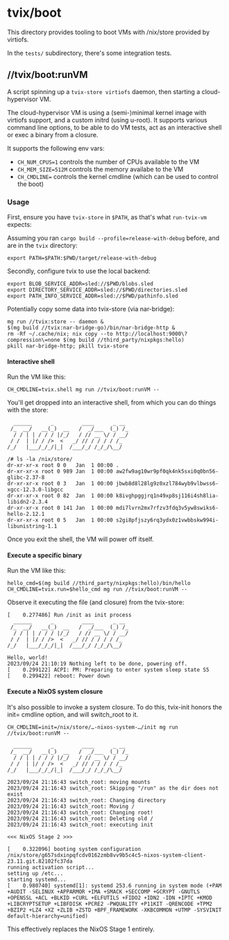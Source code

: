 # tvix/boot

This directory provides tooling to boot VMs with /nix/store provided by
virtiofs.

In the `tests/` subdirectory, there's some integration tests.

## //tvix/boot:runVM
A script spinning up a `tvix-store virtiofs` daemon, then starting a cloud-
hypervisor VM.

The cloud-hypervisor VM is using a (semi-)minimal kernel image with virtiofs
support, and a custom initrd (using u-root). It supports various command line
options, to be able to do VM tests, act as an interactive shell or exec a binary
from a closure.

It supports the following env vars:
 - `CH_NUM_CPUS=1` controls the number of CPUs available to the VM
 - `CH_MEM_SIZE=512M` controls the memory availabe to the VM
 - `CH_CMDLINE=` controls the kernel cmdline (which can be used to control the
   boot)

### Usage
First, ensure you have `tvix-store` in `$PATH`, as that's what `run-tvix-vm`
expects:

Assuming you ran `cargo build --profile=release-with-debug` before, and are in
the `tvix` directory:

```
export PATH=$PATH:$PWD/target/release-with-debug
```

Secondly, configure tvix to use the local backend:

```
export BLOB_SERVICE_ADDR=sled://$PWD/blobs.sled
export DIRECTORY_SERVICE_ADDR=sled://$PWD/directories.sled
export PATH_INFO_SERVICE_ADDR=sled://$PWD/pathinfo.sled
```

Potentially copy some data into tvix-store (via nar-bridge):

```
mg run //tvix:store -- daemon &
$(mg build //tvix:nar-bridge-go)/bin/nar-bridge-http &
rm -Rf ~/.cache/nix; nix copy --to http://localhost:9000\?compression\=none $(mg build //third_party/nixpkgs:hello)
pkill nar-bridge-http; pkill tvix-store
```

#### Interactive shell
Run the VM like this:

```
CH_CMDLINE=tvix.shell mg run //tvix/boot:runVM --
```

You'll get dropped into an interactive shell, from which you can do things with
the store:

```
  ______      _         ____      _ __
 /_  __/   __(_)  __   /  _/___  (_) /_
  / / | | / / / |/_/   / // __ \/ / __/
 / /  | |/ / />  <   _/ // / / / / /_
/_/   |___/_/_/|_|  /___/_/ /_/_/\__/

/# ls -la /nix/store/
dr-xr-xr-x root 0 0   Jan  1 00:00 .
dr-xr-xr-x root 0 989 Jan  1 00:00 aw2fw9ag10wr9pf0qk4nk5sxi0q0bn56-glibc-2.37-8
dr-xr-xr-x root 0 3   Jan  1 00:00 jbwb8d8l28lg9z0xzl784wyb9vlbwss6-xgcc-12.3.0-libgcc
dr-xr-xr-x root 0 82  Jan  1 00:00 k8ivghpggjrq1n49xp8sj116i4sh8lia-libidn2-2.3.4
dr-xr-xr-x root 0 141 Jan  1 00:00 mdi7lvrn2mx7rfzv3fdq3v5yw8swiks6-hello-2.12.1
dr-xr-xr-x root 0 5   Jan  1 00:00 s2gi8pfjszy6rq3ydx0z1vwbbskw994i-libunistring-1.1
```

Once you exit the shell, the VM will power off itself.

#### Execute a specific binary
Run the VM like this:

```
hello_cmd=$(mg build //third_party/nixpkgs:hello)/bin/hello
CH_CMDLINE=tvix.run=$hello_cmd mg run //tvix/boot:runVM --
```

Observe it executing the file (and closure) from the tvix-store:

```
[    0.277486] Run /init as init process
  ______      _         ____      _ __
 /_  __/   __(_)  __   /  _/___  (_) /_
  / / | | / / / |/_/   / // __ \/ / __/
 / /  | |/ / />  <   _/ // / / / / /_
/_/   |___/_/_/|_|  /___/_/ /_/_/\__/

Hello, world!
2023/09/24 21:10:19 Nothing left to be done, powering off.
[    0.299122] ACPI: PM: Preparing to enter system sleep state S5
[    0.299422] reboot: Power down
```

#### Execute a NixOS system closure
It's also possible to invoke a system closure. To do this, tvix-init honors the
init= cmdline option, and will switch_root to it.


```
CH_CMDLINE=init=/nix/store/…-nixos-system-…/init mg run //tvix/boot:runVM --
```

```
  ______      _         ____      _ __
 /_  __/   __(_)  __   /  _/___  (_) /_
  / / | | / / / |/_/   / // __ \/ / __/
 / /  | |/ / />  <   _/ // / / / / /_
/_/   |___/_/_/|_|  /___/_/ /_/_/\__/

2023/09/24 21:16:43 switch_root: moving mounts
2023/09/24 21:16:43 switch_root: Skipping "/run" as the dir does not exist
2023/09/24 21:16:43 switch_root: Changing directory
2023/09/24 21:16:43 switch_root: Moving /
2023/09/24 21:16:43 switch_root: Changing root!
2023/09/24 21:16:43 switch_root: Deleting old /
2023/09/24 21:16:43 switch_root: executing init

<<< NixOS Stage 2 >>>

[    0.322096] booting system configuration /nix/store/g657sdxinpqfcdv0162zmb8vv9b5c4c5-nixos-system-client-23.11.git.82102fc37da
running activation script...
setting up /etc...
starting systemd...
[    0.980740] systemd[1]: systemd 253.6 running in system mode (+PAM +AUDIT -SELINUX +APPARMOR +IMA +SMACK +SECCOMP +GCRYPT -GNUTLS +OPENSSL +ACL +BLKID +CURL +ELFUTILS +FIDO2 +IDN2 -IDN +IPTC +KMOD +LIBCRYPTSETUP +LIBFDISK +PCRE2 -PWQUALITY +P11KIT -QRENCODE +TPM2 +BZIP2 +LZ4 +XZ +ZLIB +ZSTD +BPF_FRAMEWORK -XKBCOMMON +UTMP -SYSVINIT default-hierarchy=unified)
```

This effectively replaces the NixOS Stage 1 entirely.
